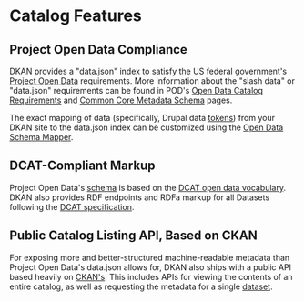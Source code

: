 # Catalog Features

## Project Open Data Compliance

DKAN provides a "data.json" index to satisfy the US federal government's [Project Open Data](https://project-open-data.github.io/) requirements. More information about the "slash data" or "data.json" requirements can be found in POD's [Open Data Catalog Requirements](https://project-open-data.github.io/catalog) and [Common Core Metadata Schema](https://project-open-data.github.io/schema) pages.

The exact mapping of data (specifically, Drupal data [tokens](https://www.drupal.org/project/token)) from your DKAN site to the data.json index can be customized using the [Open Data Schema Mapper](/dkan-developers/adding-or-update-fields-api-output).

## DCAT-Compliant Markup
Project Open Data's [schema](https://project-open-data.github.io/schema) is based on the [DCAT open data vocabulary](https://www.w3.org/TR/vocab-dcat/). DKAN also provides RDF endpoints and RDFa markup for all Datasets following the [DCAT specification](https://www.w3.org/TR/vocab-dcat/).

## Public Catalog Listing API, Based on CKAN

For exposing more and better-structured machine-readable metadata than Project Open Data's data.json allows for, DKAN also ships with a public API based heavily on [CKAN's](http://docs.ckan.org/en/latest/api/index.html). This includes APIs for viewing the contents of an entire catalog, as well as requesting the metadata for a single [dataset](/dkan-documentation/dkan-features/dataset-features).
